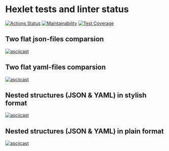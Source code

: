# Hexlet tests and linter status

[![Actions Status](https://github.com/Matheria/frontend-project-lvl2/workflows/hexlet-check/badge.svg)](https://github.com/Matheria/frontend-project-lvl2/actions)
[![Maintainability](https://api.codeclimate.com/v1/badges/1859f55d8f77bb82f755/maintainability)](https://codeclimate.com/github/Matheria/frontend-project-lvl2/maintainability)
[![Test Coverage](https://api.codeclimate.com/v1/badges/1859f55d8f77bb82f755/test_coverage)](https://codeclimate.com/github/Matheria/frontend-project-lvl2/test_coverage)

## Two flat json-files comparsion

[![asciicast](https://asciinema.org/a/9DWEM1WkBzXTYjxHOkhDhBvQX.svg)](https://asciinema.org/a/9DWEM1WkBzXTYjxHOkhDhBvQX)

## Two flat yaml-files comparsion

[![asciicast](https://asciinema.org/a/aIMcmrsrPpJ8vMK1eiXHrwe2Y.svg)](https://asciinema.org/a/aIMcmrsrPpJ8vMK1eiXHrwe2Y)

## Nested structures (JSON & YAML) in stylish format

[![asciicast](https://asciinema.org/a/DmH0UvobeY44AQGlyfcb5bLon.svg)](https://asciinema.org/a/DmH0UvobeY44AQGlyfcb5bLon)

## Nested structures (JSON & YAML) in plain format

[![asciicast](https://asciinema.org/a/U2hYbAqHbK2mZN7nv48KXsOtr.svg)](https://asciinema.org/a/U2hYbAqHbK2mZN7nv48KXsOtr)
